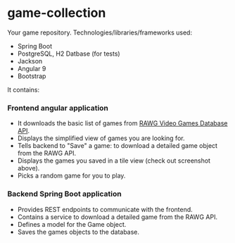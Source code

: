 # game-collection

Your game repository. Technologies/libraries/frameworks used:

- Spring Boot
- PostgreSQL, H2 Datbase (for tests)
- Jackson
- Angular 9
- Bootstrap

It contains:

### Frontend angular application

- It downloads the basic list of games from [RAWG Video Games Database API].
- Displays the simplified view of games you are looking for.
- Tells backend to "Save" a game: to download a detailed game object from the RAWG API.
- Displays the games you saved in a tile view (check out screenshot above).
- Picks a random game for you to play.

[RAWG Video Games Database API]: https://rawg.io/apidocs

### Backend Spring Boot application

- Provides REST endpoints to communicate with the frontend.
- Contains a service to download a detailed game from the RAWG API.
- Defines a model for the Game object.
- Saves the games objects to the database.

